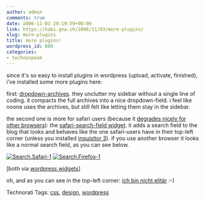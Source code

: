 ```yaml
---
author: admin
comments: true
date: 2006-11-03 20:19:59+00:00
link: https://habi.gna.ch/2006/11/03/more-plugins/
slug: more-plugins
title: more plugins!
wordpress_id: 809
categories:
- technospeak
---
```


since it's so easy to install plugins in wordpress (upload, activate, finished), i've installed some more plugins here:

first: [dropdown-archives](http://reidab.com/2006/10/dropdown-archives-widget/). they unclutter my sidebar without a single line of coding. it compacts the full archives into a nice dropdown-field. i feel like noone uses the archives, but still felt like letting them stay in the sidebar.

the second one is more for safari users (because it [degrades nicely for other browsers](http://www.bartelme.at/journal/archive/safaris_search_field/)): the [safari-search-field widget](http://reidab.com/2006/10/safari-search-field-widget/). it adds a search field to the blog that looks and behaves like the one safari-users have in their top-left corner (unless you installed [inquisitor 3](http://www.inquisitorx.com/safari/)). if you use another browser it looks like a normal search field, as you can see below.

[![Search.Safari-1](https://habi.gna.ch/wp-content/uploads/2006/11/images/search.safari-1-tm.jpg)](https://habi.gna.ch/wp-content/uploads/2006/11/images/search.safari-1.jpg)   [![Search.Firefox-1](https://habi.gna.ch/wp-content/uploads/2006/11/images/search.firefox-1-tm.jpg)](https://habi.gna.ch/wp-content/uploads/2006/11/images/search.firefox-1.jpg)
  
[both via [wordpress widgets](http://widgets.wordpress.com)]

oh, and as you can see in the top-left corner: [ich bin nicht elitär](http://www.p4x.ch/elitaer/nicht_elitaer.htm) :-)



Technorati Tags: [css](http://www.technorati.com/tag/css), [design](http://www.technorati.com/tag/design), [wordpress](http://www.technorati.com/tag/wordpress)
